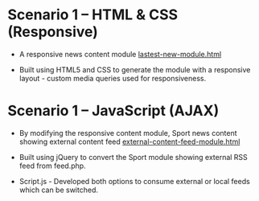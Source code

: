 # Scenario 1 – HTML & CSS (Responsive)
  - A responsive news content module [lastest-new-module.html](https://htmlpreview.github.io/?https://github.com/n3okhan/consuming-rss-feed-jquery/blob/master/external-content-feed-module.html)

  - Built using HTML5 and CSS to generate the module with a responsive layout - custom media queries used for responsiveness.

# Scenario 1 – JavaScript (AJAX)
  - By modifying the responsive content module, Sport news content showing external content feed [external-content-feed-module.html](https://htmlpreview.github.io/?https://github.com/n3okhan/consuming-rss-feed-jquery/blob/master/lastest-new-module.html)

  - Built using jQuery to convert the Sport module showing external RSS feed from feed.php.

  - Script.js - Developed both options to consume external or local feeds which can be switched.
